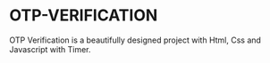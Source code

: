 # OTP-VERIFICATION
OTP Verification is a beautifully designed project with Html, Css and Javascript with Timer.
